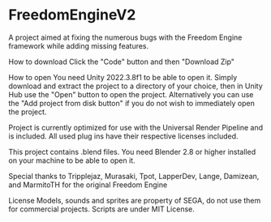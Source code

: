 # FreedomEngineV2

A project aimed at fixing the numerous bugs with the Freedom Engine framework while adding missing features.

How to download
Click the "Code" button and then "Download Zip"

How to open
You need Unity 2022.3.8f1 to be able to open it. Simply download and extract the project to a directory of your choice, then in Unity Hub use the "Open" button to open the project. Alternatively you can use the "Add project from disk button" if you do not wish to immediately open the project.

Project is currently optimized for use with the Universal Render Pipeline and is included.
All used plug ins have their respective licenses included.

This project contains .blend files. You need Blender 2.8 or higher installed on your machine to be able to open it.

Special thanks to
Tripplejaz, Murasaki, Tpot, LapperDev, Lange, Damizean, and MarmitoTH for the original Freedom Engine

License
Models, sounds and sprites are property of SEGA, do not use them for commercial projects. Scripts are under MIT License.
